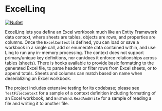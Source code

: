 # ExcelLinq

[![NuGet](https://img.shields.io/nuget/v/Shane32.ExcelLinq.svg)](https://www.nuget.org/packages/Shane32.ExcelLinq)

ExcelLinq lets you define an Excel workbook much like an Entity Framework data context, where sheets are tables, objects are rows, and properties are columns.  Once the `ExcelContext` is defined, you can load or save a workbook in a single call, add or enumerate data contained within, and use Linq to run any in-memory processing.  The context does not support primary/unique key definitions, nor can/does it enforce relationships across tables (sheets).  There is hooks available to provide basic formatting to the generated Excel file, to parse headers or filter rows from Excel sheets, or to append totals.  Sheets and columns can match based on name when deserializing an Excel workbook.

The project includes extensive testing for its codebase; please see `TestFileContext` for a sample of a context definition including formatting of an Excel workbook, and `EndToEnd.ReadAndWrite` for a sample of reading a file and writing it to another file.
